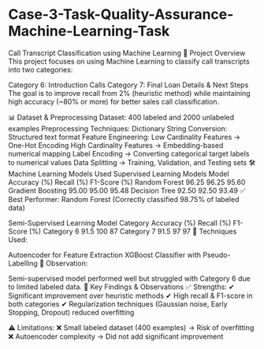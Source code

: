 # Case-3-Task-Quality-Assurance-Machine-Learning-Task
Call Transcript Classification using Machine Learning
📌 Project Overview
This project focuses on using Machine Learning to classify call transcripts into two categories:

Category 6: Introduction Calls
Category 7: Final Loan Details & Next Steps
The goal is to improve recall from 2% (heuristic method) while maintaining high accuracy (~80% or more) for better sales call classification.

📊 Dataset & Preprocessing
Dataset:
400 labeled and 2000 unlabeled examples
Preprocessing Techniques:
Dictionary String Conversion: Structured text format
Feature Engineering:
Low Cardinality Features → One-Hot Encoding
High Cardinality Features → Embedding-based numerical mapping
Label Encoding → Converting categorical target labels to numerical values
Data Splitting → Training, Validation, and Testing sets
🛠 Machine Learning Models Used
Supervised Learning Models
Model	Accuracy (%)	Recall (%)	F1-Score (%)
Random Forest	96.25	96.25	95.60
Gradient Boosting	95.00	95.00	95.48
Decision Tree	92.50	92.50	93.49
✅ Best Performer: Random Forest (Correctly classified 98.75% of labeled data)

Semi-Supervised Learning Model
Category	Accuracy (%)	Recall (%)	F1-Score (%)
Category 6	91.5	100	87
Category 7	91.5	97	97
📌 Techniques Used:

Autoencoder for Feature Extraction
XGBoost Classifier with Pseudo-Labelling
📌 Observation:

Semi-supervised model performed well but struggled with Category 6 due to limited labeled data.
🚀 Key Findings & Observations
✅ Strengths:
✔ Significant improvement over heuristic methods
✔ High recall & F1-score in both categories
✔ Regularization techniques (Gaussian noise, Early Stopping, Dropout) reduced overfitting

⚠ Limitations:
❌ Small labeled dataset (400 examples) → Risk of overfitting
❌ Autoencoder complexity → Did not add significant improvement
